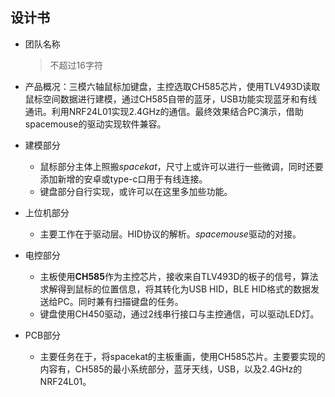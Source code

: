 ## 设计书

* 团队名称

  > 不超过16字符

* 产品概况：三模六轴鼠标加键盘，主控选取CH585芯片，使用TLV493D读取鼠标空间数据进行建模，通过CH585自带的蓝牙，USB功能实现蓝牙和有线通讯。利用NRF24L01实现2.4GHz的通信。最终效果结合PC演示，借助spacemouse的驱动实现软件兼容。

* 建模部分

  * 鼠标部分主体上照搬*spacekat*，尺寸上或许可以进行一些微调，同时还要添加新增的安卓或type-c口用于有线连接。
  * 键盘部分自行实现，或许可以在这里多加些功能。

* 上位机部分

  * 主要工作在于驱动层。HID协议的解析。*spacemouse*驱动的对接。

* 电控部分

  * 主板使用**CH585**作为主控芯片，接收来自TLV493D的板子的信号，算法求解得到鼠标的位置信息，将其转化为USB HID，BLE HID格式的数据发送给PC。同时兼有扫描键盘的任务。
  * 键盘使用CH450驱动，通过2线串行接口与主控通信，可以驱动LED灯。

* PCB部分

  * 主要任务在于，将spacekat的主板重画，使用CH585芯片。主要要实现的内容有，CH585的最小系统部分，蓝牙天线，USB，以及2.4GHz的NRF24L01。
